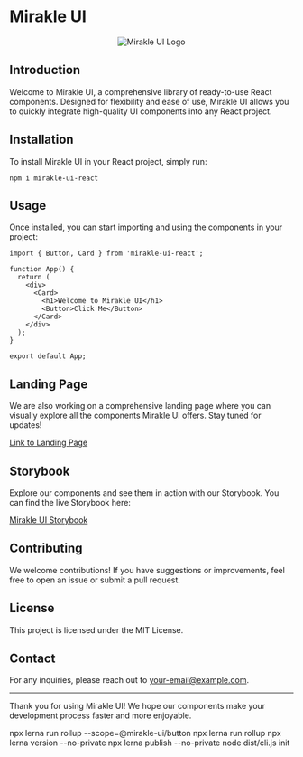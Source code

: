 # Mirakle UI

<p align="center">
  <img src="https://github.com/miguelrodriguezp99/miracle-ui/assets/72866796/33c42d25-c3cf-405a-a99f-c1196a08e428" alt="Mirakle UI Logo">
</p>

## Introduction

Welcome to Mirakle UI, a comprehensive library of ready-to-use React components. Designed for flexibility and ease of use, Mirakle UI allows you to quickly integrate high-quality UI components into any React project.

## Installation

To install Mirakle UI in your React project, simply run:

```
npm i mirakle-ui-react
```

## Usage

Once installed, you can start importing and using the components in your project:

```
import { Button, Card } from 'mirakle-ui-react';

function App() {
  return (
    <div>
      <Card>
        <h1>Welcome to Mirakle UI</h1>
        <Button>Click Me</Button>
      </Card>
    </div>
  );
}

export default App;
```

## Landing Page

We are also working on a comprehensive landing page where you can visually explore all the components Mirakle UI offers. Stay tuned for updates!

[Link to Landing Page](#)

## Storybook

Explore our components and see them in action with our Storybook. You can find the live Storybook here:

[Mirakle UI Storybook](https://main--66685fb204b9df24515e1b9b.chromatic.com)

## Contributing

We welcome contributions! If you have suggestions or improvements, feel free to open an issue or submit a pull request.

## License

This project is licensed under the MIT License.

## Contact

For any inquiries, please reach out to your-email@example.com.

---

Thank you for using Mirakle UI! We hope our components make your development process faster and more enjoyable.

npx lerna run rollup --scope=@mirakle-ui/button
npx lerna run rollup
npx lerna version --no-private
npx lerna publish --no-private
node dist/cli.js init

```

```

```

```
